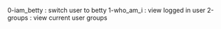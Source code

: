 0-iam_betty : switch user to betty 
1-who_am_i : view logged in user
2-groups : view current user groups 
